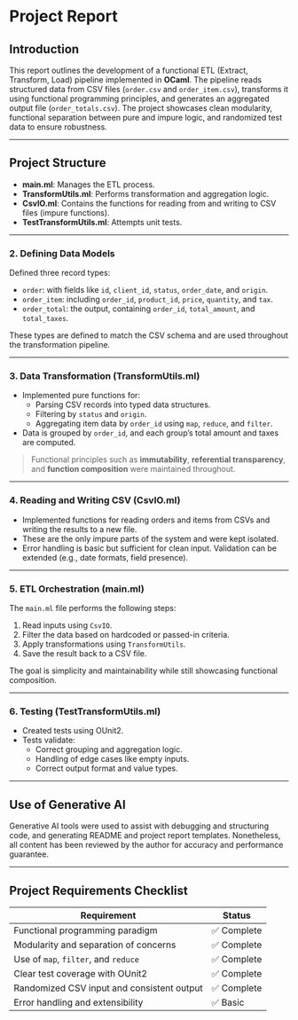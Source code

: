 # Project Report

## Introduction

This report outlines the development of a functional ETL (Extract, Transform, Load) pipeline implemented in **OCaml**. The pipeline reads structured data from CSV files (`order.csv` and `order_item.csv`), transforms it using functional programming principles, and generates an aggregated output file (`order_totals.csv`). The project showcases clean modularity, functional separation between pure and impure logic, and randomized test data to ensure robustness.

---

## Project Structure

- **main.ml**: Manages the ETL process.
- **TransformUtils.ml**: Performs transformation and aggregation logic.
- **CsvIO.ml**: Contains the functions for reading from and writing to CSV files (impure functions).
- **TestTransformUtils.ml**: Attempts unit tests.

---

### 2. Defining Data Models

Defined three record types:
- `order`: with fields like `id`, `client_id`, `status`, `order_date`, and `origin`.
- `order_item`: including `order_id`, `product_id`, `price`, `quantity`, and `tax`.
- `order_total`: the output, containing `order_id`, `total_amount`, and `total_taxes`.

These types are defined to match the CSV schema and are used throughout the transformation pipeline.

---

### 3. Data Transformation (TransformUtils.ml)

- Implemented pure functions for:
  - Parsing CSV records into typed data structures.
  - Filtering by `status` and `origin`.
  - Aggregating item data by `order_id` using `map`, `reduce`, and `filter`.
- Data is grouped by `order_id`, and each group’s total amount and taxes are computed.

> Functional principles such as **immutability**, **referential transparency**, and **function composition** were maintained throughout.

---

### 4. Reading and Writing CSV (CsvIO.ml)

- Implemented functions for reading orders and items from CSVs and writing the results to a new file.
- These are the only impure parts of the system and were kept isolated.
- Error handling is basic but sufficient for clean input. Validation can be extended (e.g., date formats, field presence).

---

### 5. ETL Orchestration (main.ml)

The `main.ml` file performs the following steps:
1. Read inputs using `CsvIO`.
2. Filter the data based on hardcoded or passed-in criteria.
3. Apply transformations using `TransformUtils`.
4. Save the result back to a CSV file.

The goal is simplicity and maintainability while still showcasing functional composition.

---

### 6. Testing (TestTransformUtils.ml)

- Created tests using OUnit2.
- Tests validate:
  - Correct grouping and aggregation logic.
  - Handling of edge cases like empty inputs.
  - Correct output format and value types.

---

## Use of Generative AI

Generative AI tools were used to assist with debugging and structuring code, and generating README and project report templates. Nonetheless, all content has been reviewed by the author for accuracy and performance guarantee.

---

## Project Requirements Checklist

| Requirement                                 | Status    |
|---------------------------------------------|-----------|
| Functional programming paradigm              | ✅ Complete |
| Modularity and separation of concerns        | ✅ Complete |
| Use of `map`, `filter`, and `reduce`         | ✅ Complete |
| Clear test coverage with OUnit2              | ✅ Complete |
| Randomized CSV input and consistent output   | ✅ Complete |
| Error handling and extensibility             | ✅ Basic    |

